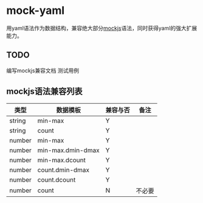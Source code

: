 # mock-yaml
用yaml语法作为数据结构，兼容绝大部分[mockjs](https://github.com/nuysoft/Mock)语法，同时获得yaml的强大扩展能力。

## TODO
编写mockjs兼容文档
测试用例

## mockjs语法兼容列表
|类型              | 数据模板            | 兼容与否    | 备注  |
|------------------|---------------------|-------------|-------|
|string            | min-max             |  Y          |       |
|string            | count               |  Y          |       |
|number            | min-max             |  Y          |       |
|number            | min-max.dmin-dmax   |  Y          |       |
|number            | min-max.dcount      |  Y          |       |
|number            | count.dmin-dmax     |  Y          |       |
|number            | count.dcount        |  Y          |       |
|number            | count               |  N          | 不必要 |

